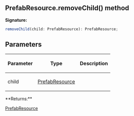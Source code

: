 
## PrefabResource.removeChild() method

**Signature:**

```typescript
removeChild(child: PrefabResource): PrefabResource;
```

## Parameters

<table><thead><tr><th>

Parameter


</th><th>

Type


</th><th>

Description


</th></tr></thead>
<tbody><tr><td>

child


</td><td>

[PrefabResource](/reference/prefabresource.md)


</td><td>


</td></tr>
</tbody></table>
**Returns:**

[PrefabResource](/reference/prefabresource.md)

